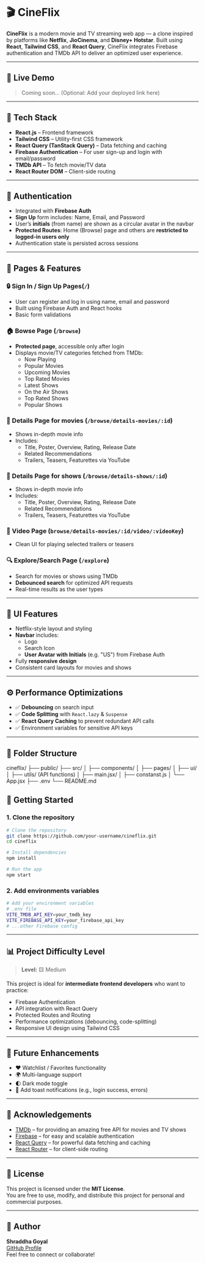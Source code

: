 # 🎬 CineFlix

**CineFlix** is a modern movie and TV streaming web app — a clone inspired by platforms like **Netflix**, **JioCinema**, and **Disney+ Hotstar**. Built using **React**, **Tailwind CSS**, and **React Query**, CineFlix integrates Firebase authentication and TMDb API to deliver an optimized user experience.

---

## 🚀 Live Demo

> Coming soon... (Optional: Add your deployed link here)

---

## 🧰 Tech Stack

- **React.js** – Frontend framework
- **Tailwind CSS** – Utility-first CSS framework
- **React Query (TanStack Query)** – Data fetching and caching
- **Firebase Authentication** – For user sign-up and login with email/password
- **TMDb API** – To fetch movie/TV data
- **React Router DOM** – Client-side routing

---

## 🔐 Authentication

- Integrated with **Firebase Auth**
- **Sign Up** form includes: Name, Email, and Password
- User’s **initials** (from name) are shown as a circular avatar in the navbar
- **Protected Routes**: Home (Browse) page and others are **restricted to logged-in users only**
- Authentication state is persisted across sessions

---

## 📂 Pages & Features

### 🔒 Sign In / Sign Up Pages(`/`)

- User can register and log in using name, email and password
- Built using Firebase Auth and React hooks
- Basic form validations

### 🏠 Bowse Page (`/browse`)

- **Protected page**, accessible only after login
- Displays movie/TV categories fetched from TMDb:
  - Now Playing
  - Popular Movies
  - Upcoming Movies
  - Top Rated Movies
  - Latest Shows
  - On the Air Shows
  - Top Rated Shows
  - Popular Shows

### 📄 Details Page for movies (`/browse/details-movies/:id`)

- Shows in-depth movie info
- Includes:
  - Title, Poster, Overview, Rating, Release Date
  - Related Recommendations
  - Trailers, Teasers, Featurettes via YouTube

### 📄 Details Page for shows (`/browse/details-shows/:id`)

- Shows in-depth movie info
- Includes:
  - Title, Poster, Overview, Rating, Release Date
  - Related Recommendations
  - Trailers, Teasers, Featurettes via YouTube

### 🎥 Video Page (`browse/details-movies/:id/video/:videoKey`)

- Clean UI for playing selected trailers or teasers

### 🔍 Explore/Search Page (`/explore`)

- Search for movies or shows using TMDb
- **Debounced search** for optimized API requests
- Real-time results as the user types

---

## 🎨 UI Features

- Netflix-style layout and styling
- **Navbar** includes:
  - Logo
  - Search Icon
  - **User Avatar with Initials** (e.g. "US") from Firebase Auth
- Fully **responsive design**
- Consistent card layouts for movies and shows

---

## ⚙️ Performance Optimizations

- ✅ **Debouncing** on search input
- ✅ **Code Splitting** with `React.lazy` & `Suspense`
- ✅ **React Query Caching** to prevent redundant API calls
- ✅ Environment variables for sensitive API keys

---

## 📁 Folder Structure

cineflix/
├── public/
├── src/
│ ├── components/
│ ├── pages/
│ ├── ui/
│ ├── utils/ (API functions)
│ ├── main.jsx/
│ ├── constanst.js
│ └── App.jsx
├── .env
└── README.md

## 🏁 Getting Started

### 1. Clone the repository

```bash
# Clone the repository
git clone https://github.com/your-username/cineflix.git
cd cineflix

# Install dependencies
npm install

# Run the app
npm start
```

### 2. Add environments variables

```bash
# Add your environment variables
# .env file
VITE_TMDB_API_KEY=your_tmdb_key
VITE_FIREBASE_API_KEY=your_firebase_api_key
# ...other Firebase config
```
---

## 📊 Project Difficulty Level

> **Level:** 🟨 Medium

This project is ideal for **intermediate frontend developers** who want to practice:

- Firebase Authentication
- API integration with React Query
- Protected Routes and Routing
- Performance optimizations (debouncing, code-splitting)
- Responsive UI design using Tailwind CSS

---

## 🚀 Future Enhancements

- ❤️ Watchlist / Favorites functionality
- 🌍 Multi-language support
- 🌓 Dark mode toggle
- 🔔 Add toast notifications (e.g., login success, errors)

---

## 🤝 Acknowledgements

- [TMDb](https://www.themoviedb.org/) – for providing an amazing free API for movies and TV shows
- [Firebase](https://firebase.google.com/) – for easy and scalable authentication
- [React Query](https://tanstack.com/query/latest) – for powerful data fetching and caching
- [React Router](https://reactrouter.com/) – for client-side routing

---

## 📝 License

This project is licensed under the **MIT License**.  
You are free to use, modify, and distribute this project for personal and commercial purposes.

---

## 👤 Author

**Shraddha Goyal**  
[GitHub Profile](https://github.com/Shra2703)  
Feel free to connect or collaborate!
